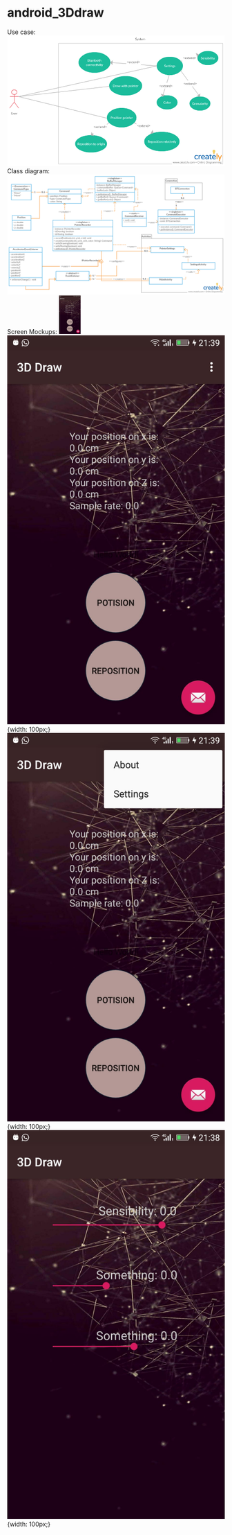 # android_3Ddraw
Use case:
![Alt text](use_case.jpg?raw=true "Title")
Class diagram:
![Alt text](class_diagram.jpg?raw=true "Title")
Screen Mockups:
<img src="screen1.jfif" width="50px">
![Alt text](screen1.jfif){width: 100px;}
![Alt text](screen2.jfif?raw=true "Title"){width: 100px;}
![Alt text](screen3.jfif?raw=true "Title"){width: 100px;}
